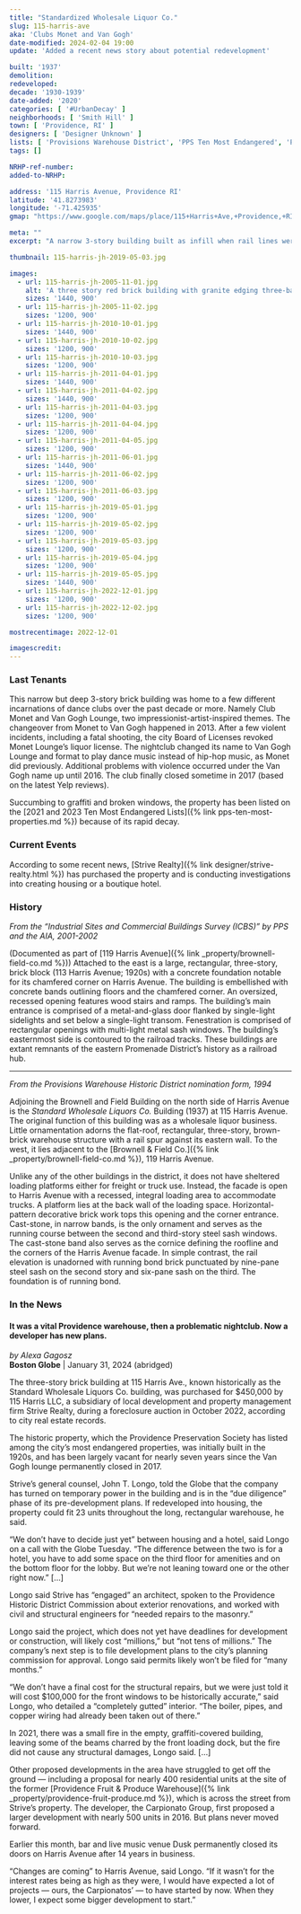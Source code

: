 ```yaml
---
title: "Standardized Wholesale Liquor Co."
slug: 115-harris-ave
aka: 'Clubs Monet and Van Gogh'
date-modified: 2024-02-04 19:00
update: 'Added a recent news story about potential redevelopment'

built: '1937'
demolition: 
redeveloped: 
decade: '1930-1939'
date-added: '2020'
categories: [ '#UrbanDecay' ]
neighborhoods: [ 'Smith Hill' ]
town: [ 'Providence, RI' ]
designers: [ 'Designer Unknown' ]
lists: [ 'Provisions Warehouse District', 'PPS Ten Most Endangered', 'PPS/AIA Industrial Commercial Buildings Survey' ]
tags: []

NRHP-ref-number:
added-to-NRHP:

address: '115 Harris Avenue, Providence RI'
latitude: '41.8273983'
longitude: '-71.425935'
gmap: "https://www.google.com/maps/place/115+Harris+Ave,+Providence,+RI+02903/@41.8273983,-71.425935,17z/data=!3m1!4b1!4m5!3m4!1s0x89e4450eb4800b41:0x189ae54d102ee685!8m2!3d41.8273943!4d-71.4237463"

meta: ""
excerpt: "A narrow 3-story building built as infill when rail lines were removed in the Provisions Warehouse District. Most recently a set of nightclubs."

thumbnail: 115-harris-jh-2019-05-03.jpg

images:
  - url: 115-harris-jh-2005-11-01.jpg
    alt: 'A three story red brick building with granite edging three-bays wide and four times as deep as it is wide. Built alongside a rail spur, the building bends slightly as it moves back.'
    sizes: '1440, 900'
  - url: 115-harris-jh-2005-11-02.jpg
    sizes: '1200, 900'
  - url: 115-harris-jh-2010-10-01.jpg
    sizes: '1440, 900'
  - url: 115-harris-jh-2010-10-02.jpg
    sizes: '1200, 900'
  - url: 115-harris-jh-2010-10-03.jpg
    sizes: '1200, 900'
  - url: 115-harris-jh-2011-04-01.jpg
    sizes: '1440, 900'
  - url: 115-harris-jh-2011-04-02.jpg
    sizes: '1440, 900'
  - url: 115-harris-jh-2011-04-03.jpg
    sizes: '1200, 900'
  - url: 115-harris-jh-2011-04-04.jpg
    sizes: '1200, 900'
  - url: 115-harris-jh-2011-04-05.jpg
    sizes: '1200, 900'
  - url: 115-harris-jh-2011-06-01.jpg
    sizes: '1440, 900'
  - url: 115-harris-jh-2011-06-02.jpg
    sizes: '1200, 900'
  - url: 115-harris-jh-2011-06-03.jpg
    sizes: '1200, 900'
  - url: 115-harris-jh-2019-05-01.jpg
    sizes: '1200, 900'
  - url: 115-harris-jh-2019-05-02.jpg
    sizes: '1200, 900'
  - url: 115-harris-jh-2019-05-03.jpg
    sizes: '1200, 900'
  - url: 115-harris-jh-2019-05-04.jpg
    sizes: '1200, 900'
  - url: 115-harris-jh-2019-05-05.jpg
    sizes: '1440, 900'
  - url: 115-harris-jh-2022-12-01.jpg
    sizes: '1200, 900'
  - url: 115-harris-jh-2022-12-02.jpg
    sizes: '1200, 900'

mostrecentimage: 2022-12-01

imagescredit: 
---
```


### Last Tenants

This narrow but deep 3-story brick building was home to a few different incarnations of dance clubs over the past decade or more. Namely Club Monet and Van Gogh Lounge, two impressionist-artist-inspired themes. The changeover from Monet to Van Gogh happened in 2013. After a few violent incidents, including a fatal shooting, the city Board of Licenses revoked Monet Lounge’s liquor license. The nightclub changed its name to Van Gogh Lounge and format to play dance music instead of hip-hop music, as Monet did previously. Additional problems with violence occurred under the Van Gogh name up until 2016. The club finally closed sometime in 2017 (based on the latest Yelp reviews).

Succumbing to graffiti and broken windows, the property has been listed on the [2021 and 2023 Ten Most Endangered Lists]({% link pps-ten-most-properties.md %}) because of its rapid decay.


### Current Events

According to some recent news, [Strive Realty]({% link designer/strive-realty.html %}) has purchased the property and is conducting investigations into creating housing or a boutique hotel.


### History

_From the “Industrial Sites and Commercial Buildings Survey (ICBS)” by PPS and the AIA, 2001-2002_

(Documented as part of [119 Harris Avenue]({% link _property/brownell-field-co.md %})) Attached to the east is a large, rectangular, three-story, brick block (113 Harris Avenue; 1920s) with a concrete foundation notable for its chamfered corner on Harris Avenue. The building is embellished with concrete bands outlining floors and the chamfered corner. An oversized, recessed opening features wood stairs and ramps. The building’s main entrance is comprised of a metal-and-glass door flanked by single-light sidelights and set below a single-light transom. Fenestration is comprised of rectangular openings with multi-light metal sash windows. The building’s easternmost side is contoured to the railroad tracks. These buildings are extant remnants of the eastern Promenade District’s history as a railroad hub.

***

_From the Provisions Warehouse Historic District nomination form, 1994_

Adjoining the Brownell and Field Building on the north side of Harris Avenue is the *Standard Wholesale Liquors Co.* Building (1937) at 115 Harris Avenue. The original function of this building was as a wholesale liquor business. Little ornamentation adorns the flat-roof, rectangular, three-story, brown-brick warehouse structure with a rail spur against its eastern wall. To the west, it lies adjacent to the [Brownell & Field Co.]({% link _property/brownell-field-co.md %}), 119 Harris Avenue. 

Unlike any of the other buildings in the district, it does not have sheltered loading platforms either for freight or truck use. Instead, the facade is open to Harris Avenue with a recessed, integral loading area to accommodate trucks. A platform lies at the back wall of the loading space. Horizontal-pattern decorative brick work tops this opening and the corner entrance. Cast-stone, in narrow bands, is the only ornament and serves as the running course between the second and third-story steel sash windows. The cast-stone band also serves as the cornice defining the roofline and the corners of the Harris Avenue facade. In simple contrast, the rail elevation is unadorned with running bond brick punctuated by nine-pane steel sash on the second story and six-pane sash on the third. The foundation is of running bond.


### In the News

#### It was a vital Providence warehouse, then a problematic nightclub. Now a developer has new plans.

_by Alexa Gagosz_  
**Boston Globe** | January 31, 2024 (abridged)

The three-story brick building at 115 Harris Ave., known historically as the Standard Wholesale Liquors Co. building, was purchased for $450,000 by 115 Harris LLC, a subsidiary of local development and property management firm Strive Realty, during a foreclosure auction in October 2022, according to city real estate records.

The historic property, which the Providence Preservation Society has listed among the city’s most endangered properties, was initially built in the 1920s, and has been largely vacant for nearly seven years since the Van Gogh lounge permanently closed in 2017.

Strive’s general counsel, John T. Longo, told the Globe that the company has turned on temporary power in the building and is in the “due diligence” phase of its pre-development plans. If redeveloped into housing, the property could fit 23 units throughout the long, rectangular warehouse, he said.

“We don’t have to decide just yet” between housing and a hotel, said Longo on a call with the Globe Tuesday. “The difference between the two is for a hotel, you have to add some space on the third floor for amenities and on the bottom floor for the lobby. But we’re not leaning toward one or the other right now.” […]

Longo said Strive has “engaged” an architect, spoken to the Providence Historic District Commission about exterior renovations, and worked with civil and structural engineers for “needed repairs to the masonry.”

Longo said the project, which does not yet have deadlines for development or construction, will likely cost “millions,” but “not tens of millions.” The company’s next step is to file development plans to the city’s planning commission for approval. Longo said permits likely won’t be filed for “many months.”

“We don’t have a final cost for the structural repairs, but we were just told it will cost $100,000 for the front windows to be historically accurate,” said Longo, who detailed a “completely gutted” interior. “The boiler, pipes, and copper wiring had already been taken out of there.”

In 2021, there was a small fire in the empty, graffiti-covered building, leaving some of the beams charred by the front loading dock, but the fire did not cause any structural damages, Longo said. […]

Other proposed developments in the area have struggled to get off the ground — including a proposal for nearly 400 residential units at the site of the former [Providence Fruit & Produce Warehouse]({% link _property/providence-fruit-produce.md %}), which is across the street from Strive’s property. The developer, the Carpionato Group, first proposed a larger development with nearly 500 units in 2016. But plans never moved forward.

Earlier this month, bar and live music venue Dusk permanently closed its doors on Harris Avenue after 14 years in business.

“Changes are coming” to Harris Avenue, said Longo. “If it wasn’t for the interest rates being as high as they were, I would have expected a lot of projects — ours, the Carpionatos’ — to have started by now. When they lower, I expect some bigger development to start.”